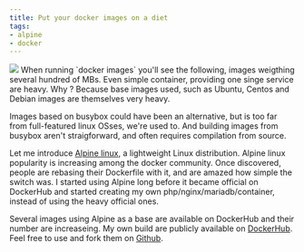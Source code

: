 ```yaml
---
title: Put your docker images on a diet
tags:
- alpine
- docker
---
```

<img class="thumbnail" src="/img/personal/posts/2015/Docker_(container_engine)_logo.png" />
When running `docker images` you'll see the following, images weigthing several hundred of MBs. Even simple container, providing one singe service are heavy. Why ? Because base images used, such as Ubuntu, Centos and Debian images are themselves very heavy.

Images based on busybox could have been an alternative, but is too far from full-featured linux OSses, we're used to. And building images from busybox aren't straigforward, and often requires compilation from source.

Let me introduce [Alpine linux](https://www.alpinelinux.org/), a lightweight Linux distribution. Alpine linux popularity is increasing among the docker community. Once discovered, people are rebasing their Dockerfile with it, and are amazed how simple the switch was. I started using Alpine long before it became official on DockerHub and started creating my own php/nginx/mariadb/container, instead of using the heavy official ones. 

Several images using Alpine as a base are available on DockerHub and their number are increaseing. My own build are publicly available on [DockerHub](https://hub.docker.com/u/killerwolf/). Feel free to use and fork them on [Github](https://github.com/killerwolf/Dockerfiles).